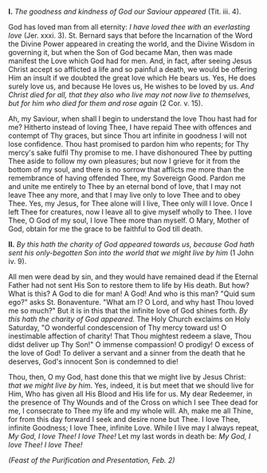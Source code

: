 
**I\.** *The goodness and kindness of God our Saviour appeared* (Tit. iii. 4).

God has loved man from all eternity: *I have loved thee with an everlasting love* (Jer. xxxi. 3). St. Bernard says that before the Incarnation of the Word the Divine Power appeared in creating the world, and the Divine Wisdom in governing it, but when the Son of God became Man, then was made manifest the Love which God had for men. And, in fact, after seeing Jesus Christ accept so afflicted a life and so painful a death, we would be offering Him an insult if we doubted the great love which He bears us. Yes, He does surely love us, and because He loves us, He wishes to be loved by us. *And Christ died for all, that they also who live may not now live to themselves, but for him who died for them and rose again* (2 Cor. v. 15).

Ah, my Saviour, when shall I begin to understand the love Thou hast had for me? Hitherto instead of loving Thee, I have repaid Thee with offences and contempt of Thy graces, but since Thou art infinite in goodness I will not lose confidence. Thou hast promised to pardon him who repents; for Thy mercy\'s sake fulfil Thy promise to me. I have dishonoured Thee by putting Thee aside to follow my own pleasures; but now I grieve for it from the bottom of my soul, and there is no sorrow that afflicts me more than the remembrance of having offended Thee, my Sovereign Good. Pardon me and unite me entirely to Thee by an eternal bond of love, that I may not leave Thee any more, and that I may live only to love Thee and to obey Thee. Yes, my Jesus, for Thee alone will I live, Thee only will I love. Once I left Thee for creatures, now I leave all to give myself wholly to Thee. I love Thee, O God of my soul, I love Thee more than myself. O Mary, Mother of God, obtain for me the grace to be faithful to God till death.

**II\.** *By this hath the charity of God appeared towards us, because God hath sent his only-begotten Son into the world that we might live by him* (1 John iv. 9).

All men were dead by sin, and they would have remained dead if the Eternal Father had not sent His Son to restore them to life by His death. But how? What is this? A God to die for man! A God! And who is this man? \"Quid sum ego?\" asks St. Bonaventure. \"What am I? O Lord, and why hast Thou loved me so much?\" But it is in this that the infinite love of God shines forth. *By this hath the charity of God appeared*. The Holy Church exclaims on Holy Saturday, \"O wonderful condescension of Thy mercy toward us! O inestimable affection of charity! That Thou mightest redeem a slave, Thou didst deliver up Thy Son!\" O immense compassion! O prodigy! O excess of the love of God! To deliver a servant and a sinner from the death that he deserves, God\'s innocent Son is condemned to die!

Thou, then, O my God, hast done this that we might live by Jesus Christ: *that we might live by him*. Yes, indeed, it is but meet that we should live for Him, Who has given all His Blood and His life for us. My dear Redeemer, in the presence of Thy Wounds and of the Cross on which I see Thee dead for me, I consecrate to Thee my life and my whole will. Ah, make me all Thine, for from this day forward I seek and desire none but Thee. I love Thee, infinite Goodness; I love Thee, infinite Love. While I live may I always repeat, *My God, I love Thee! I love Thee!* Let my last words in death be: *My God, I love Thee! I love Thee!*

*(Feast of the Purification and Presentation, Feb. 2)*

